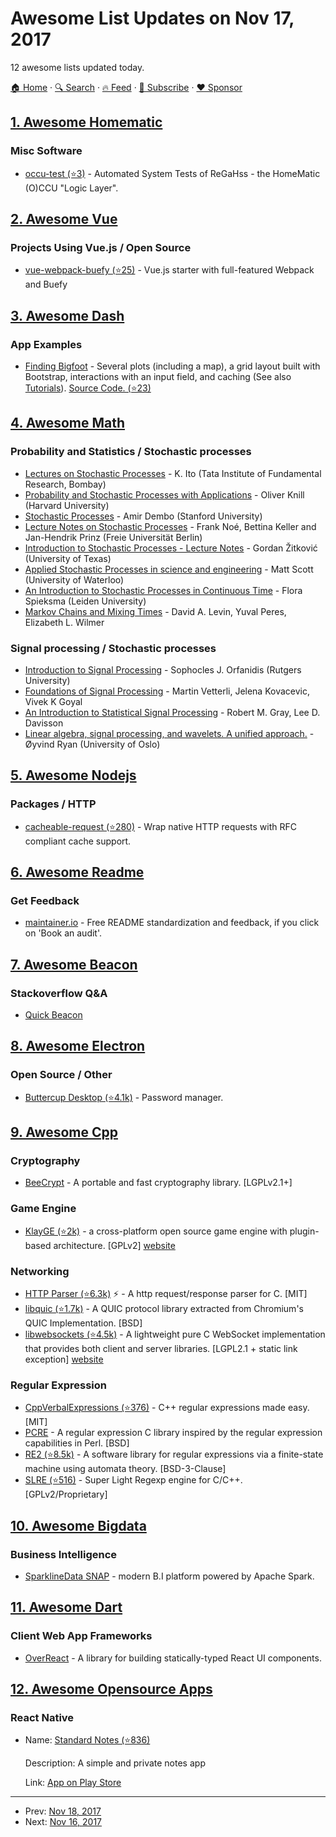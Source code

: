 # Awesome List Updates on Nov 17, 2017

12 awesome lists updated today.

[🏠 Home](/README.md) · [🔍 Search](https://www.trackawesomelist.com/search/) · [🔥 Feed](https://www.trackawesomelist.com/rss.xml) · [📮 Subscribe](https://trackawesomelist.us17.list-manage.com/subscribe?u=d2f0117aa829c83a63ec63c2f&id=36a103854c) · [❤️  Sponsor](https://github.com/sponsors/theowenyoung)



## [1. Awesome Homematic](/content/homematic-community/awesome-homematic/README.md)

### Misc Software

*   [occu-test (⭐3)](https://github.com/hobbyquaker/occu-test) - Automated System Tests of ReGaHss - the HomeMatic (O)CCU "Logic Layer".

## [2. Awesome Vue](/content/vuejs/awesome-vue/README.md)

### Projects Using Vue.js / Open Source

*   [vue-webpack-buefy (⭐25)](https://github.com/ndro/vue-webpack-buefy) - Vue.js starter with full-featured Webpack and Buefy

## [3. Awesome Dash](/content/ucg8j/awesome-dash/README.md)

### App Examples

*   [Finding Bigfoot](https://bigfoot-sightings-dash.herokuapp.com/) - Several plots (including a map), a grid layout built with Bootstrap, interactions with an input field, and caching (See also [Tutorials](#tutorials)). [Source Code. (⭐23)](https://github.com/timothyrenner/bigfoot-dash-app)

## [4. Awesome Math](/content/rossant/awesome-math/README.md)

### Probability and Statistics / Stochastic processes

*   [Lectures on Stochastic Processes](http://www.math.tifr.res.in/~publ/ln/tifr24.pdf) - K. Ito (Tata Institute of Fundamental Research, Bombay)
*   [Probability and Stochastic Processes with Applications](http://www.math.harvard.edu/~knill/teaching/math144_1994/probability.pdf) - Oliver Knill (Harvard University)
*   [Stochastic Processes](http://statweb.stanford.edu/~adembo/math-136/nnotes.pdf) - Amir Dembo (Stanford University)
*   [Lecture Notes on Stochastic Processes](http://www.mi.fu-berlin.de/wiki/pub/CompMolBio/MarkovKetten15/stochastic_processes_2011.pdf) - Frank Noé, Bettina Keller and Jan-Hendrik Prinz (Freie Universität Berlin)
*   [Introduction to Stochastic Processes - Lecture Notes](https://www.ma.utexas.edu/users/gordanz/notes/introduction_to_stochastic_processes.pdf) - Gordan Žitković (University of Texas)
*   [Applied Stochastic Processes in science and engineering](https://www.math.uwaterloo.ca/~mscott/Little_Notes.pdf) - Matt Scott (University of Waterloo)
*   [An Introduction to Stochastic Processes in Continuous Time](http://www.math.leidenuniv.nl/~spieksma/colleges/sp-master/sp-hvz1.pdf) - Flora Spieksma (Leiden University)
*   [Markov Chains and Mixing Times](http://pages.uoregon.edu/dlevin/MARKOV/markovmixing.pdf) - David A. Levin, Yuval Peres, Elizabeth L. Wilmer

### Signal processing / Stochastic processes

*   [Introduction to Signal Processing](http://www.ece.rutgers.edu/~orfanidi/intro2sp/orfanidis-i2sp.pdf) - Sophocles J. Orfanidis (Rutgers University)
*   [Foundations of Signal Processing](http://www.fourierandwavelets.org/FSP_v1.1_2014.pdf) - Martin Vetterli, Jelena Kovacevic, Vivek K Goyal
*   [An Introduction to Statistical Signal Processing](https://ee.stanford.edu/~gray/sp.pdf) - Robert M. Gray, Lee D. Davisson
*   [Linear algebra, signal processing, and wavelets. A unified approach.](https://www.uio.no/studier/emner/matnat/math/MAT-INF2360/v15/kompendium/applinalgpython.pdf) - Øyvind Ryan (University of Oslo)

## [5. Awesome Nodejs](/content/sindresorhus/awesome-nodejs/README.md)

### Packages / HTTP

*   [cacheable-request (⭐280)](https://github.com/lukechilds/cacheable-request) - Wrap native HTTP requests with RFC compliant cache support.

## [6. Awesome Readme](/content/matiassingers/awesome-readme/README.md)

### Get Feedback

*   [maintainer.io](https://maintainer.io/) - Free README standardization and feedback, if you click on 'Book an audit'.

## [7. Awesome Beacon](/content/rabschi/awesome-beacon/README.md)

### Stackoverflow Q&A

*   [Quick Beacon](https://itunes.apple.com/us/app/quick-beacon/id1303172948?mt=8)

## [8. Awesome Electron](/content/sindresorhus/awesome-electron/README.md)

### Open Source / Other

*   [Buttercup Desktop (⭐4.1k)](https://github.com/buttercup/buttercup-desktop) - Password manager.

## [9. Awesome Cpp](/content/fffaraz/awesome-cpp/README.md)

### Cryptography

*   [BeeCrypt](http://beecrypt.sourceforge.net/) - A portable and fast cryptography library. \[LGPLv2.1+]

### Game Engine

*   [KlayGE (⭐2k)](https://github.com/gongminmin/KlayGE) - a cross-platform open source game engine with plugin-based architecture. \[GPLv2] [website](http://www.klayge.org/)

### Networking

*   [HTTP Parser (⭐6.3k)](https://github.com/nodejs/http-parser) :zap: - A http request/response parser for C. \[MIT]
*   [libquic (⭐1.7k)](https://github.com/devsisters/libquic) - A QUIC protocol library extracted from Chromium's QUIC Implementation. \[BSD]
*   [libwebsockets (⭐4.5k)](https://github.com/warmcat/libwebsockets) - A lightweight pure C WebSocket implementation that provides both client and server libraries. \[LGPL2.1 + static link exception] [website](https://libwebsockets.org/)

### Regular Expression

*   [CppVerbalExpressions (⭐376)](https://github.com/VerbalExpressions/CppVerbalExpressions) - C++ regular expressions made easy. \[MIT]
*   [PCRE](http://pcre.org/) - A regular expression C library inspired by the regular expression capabilities in Perl. \[BSD]
*   [RE2 (⭐8.5k)](https://github.com/google/re2) - A software library for regular expressions via a finite-state machine using automata theory. \[BSD-3-Clause]
*   [SLRE (⭐516)](https://github.com/cesanta/slre) - Super Light Regexp engine for C/C++. \[GPLv2/Proprietary]

## [10. Awesome Bigdata](/content/newTendermint/awesome-bigdata/README.md)

### Business Intelligence

*   [SparklineData SNAP](http://sparklinedata.com/) - modern B.I platform powered by Apache Spark.

## [11. Awesome Dart](/content/yissachar/awesome-dart/README.md)

### Client Web App Frameworks

*   [OverReact](https://workiva.github.io/over_react/) - A library for building statically-typed React UI components.

## [12. Awesome Opensource Apps](/content/unicodeveloper/awesome-opensource-apps/README.md)

### React Native

- Name: [Standard Notes (⭐836)](https://github.com/standardnotes/mobile)

  Description: A simple and private notes app

  Link: [App on Play Store](https://play.google.com/store/apps/details?id=com.standardnotes)



---

- Prev: [Nov 18, 2017](/content/2017/11/18/README.md)
- Next: [Nov 16, 2017](/content/2017/11/16/README.md)